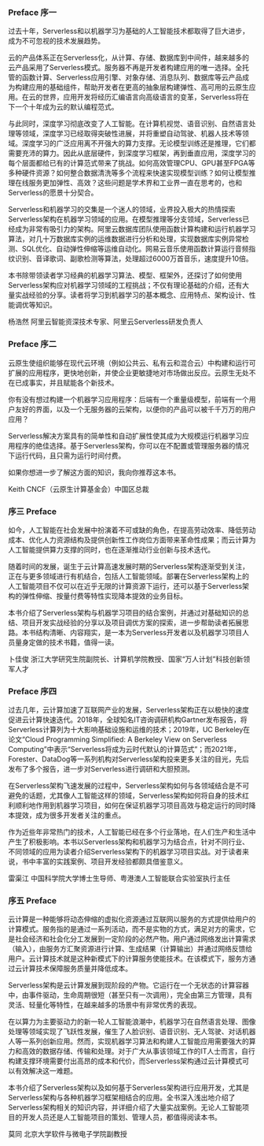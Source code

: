 ### Preface 序一
过去十年，Serverless和以机器学习为基础的人工智能技术都取得了巨大进步，成为不可忽视的技术发展趋势。

云的产品体系正在Serverless化，从计算、存储、数据库到中间件，越来越多的云产品采用了Serverless模式。服务器不再是开发者构建应用的唯一选择。全托管的函数计算、Serverless应用引擎、对象存储、消息队列、数据库等云产品成为构建应用的基础组件，帮助开发者在更高的抽象层构建弹性、高可用的云原生应用。在云的世界，应用开发将经历汇编语言向高级语言的变革，Serverless将在下一个十年成为云的默认编程范式。

与此同时，深度学习彻底改变了人工智能。在计算机视觉、语音识别、自然语言处理等领域，深度学习已经取得突破性进展，并将重塑自动驾驶、机器人技术等领域。深度学习的广泛应用离不开强大的算力支撑。无论模型训练还是推理，它们都需要充沛的算力。因此从底层硬件，到深度学习框架，再到垂直应用，深度学习的每个层面都给已有的计算范式带来了挑战。如何高效管理CPU、GPU甚至FPGA等多种硬件资源？如何整合数据清洗等多个流程来快速实现模型训练？如何让模型推理在线服务更加弹性、高效？这些问题是学术界和工业界一直在思考的，也和Serverless的愿景十分契合。

Serverless和机器学习的交集是一个迷人的领域，业界投入极大的热情探索Serverless架构在机器学习领域的应用。在模型推理等分支领域，Serverless已经成为非常有吸引力的架构。阿里云数据库团队使用函数计算构建和运行机器学习算法，对几十万数据库实例的运维数据进行分析和处理，实现数据库实例异常检测、SQL优化、自动弹性伸缩等运维自动化。网易云音乐使用函数计算运行音频指纹识别、音译歌词、副歌检测等算法，处理超过6000万首音乐，速度提升10倍。

本书除带领读者学习经典的机器学习算法、模型、框架外，还探讨了如何使用Serverless架构应对机器学习领域的工程挑战；不仅有理论基础的介绍，还有大量实战经验的分享。读者将学习到机器学习的基本概念、应用特点、架构设计、性能调优等知识。

杨浩然
阿里云智能资深技术专家、阿里云Serverless研发负责人

### Preface 序二
云原生使组织能够在现代云环境（例如公共云、私有云和混合云）中构建和运行可扩展的应用程序，更快地创新，并使企业更敏捷地对市场做出反应。云原生无处不在已成事实，并且赋能各个新技术。

你有没有想过构建一个机器学习应用程序：后端有一个重量级模型，前端有一个用户友好的界面，以及一个无服务器的云架构，以便你的产品可以被千千万万的用户应用？

Serverless解决方案具有的简单性和自动扩展性使其成为大规模运行机器学习应用程序的绝佳选择。基于Serverless架构，你可以在不配置或管理服务器的情况下运行代码，且只需为运行时间付费。

如果你想进一步了解这方面的知识，我向你推荐这本书。

Keith
CNCF（云原生计算基金会）中国区总裁

### 序三 Preface
如今，人工智能在社会发展中扮演着不可或缺的角色，在提高劳动效率、降低劳动成本、优化人力资源结构及提供创新性工作岗位方面带来革命性成果；而云计算为人工智能提供算力支撑的同时，也在逐渐推动行业创新与技术迭代。

随着时间的发展，诞生于云计算高速发展时期的Serverless架构逐渐受到关注，正在与更多领域进行有机结合，包括人工智能领域。部署在Serverless架构上的人工智能项目不仅可以在近乎无限的计算资源下运行，还可以基于Serverless架构的弹性伸缩、按量付费等特性实现降本提效的业务目标。

本书介绍了Serverless架构与机器学习项目的结合案例，并通过对基础知识的总结、项目开发实战经验的分享以及项目调优方案的探索，进一步帮助读者拓展思路。本书结构清晰、内容翔实，是一本为Serverless开发者以及机器学习项目人员量身定做的技术书籍，值得一读。

卜佳俊
浙江大学研究生院副院长、计算机学院教授、国家“万人计划”科技创新领军人才

### Preface 序四
过去几年，云计算加速了互联网产业的发展，Serverless架构正在以极快的速度促进云计算快速迭代。2018年，全球知名IT咨询调研机构Gartner发布报告，将Serverless计算列为十大影响基础设施和运维的技术；2019年，UC Berkeley在论文“Cloud Programming Simplified: A Berkeley View on Serverless Computing”中表示“Serverless将成为云时代默认的计算范式”；而2021年，Forester、DataDog等一系列机构对Serverless架构投来更多关注的目光，先后发布了多个报告，进一步对Serverless进行调研和大胆预测。

在Serverless架构飞速发展的过程中，Serverless架构如何与各领域结合是不可避免的话题，尤其像人工智能这样的领域，Serverless架构如何将自身的技术红利顺利地作用到机器学习项目，如何在保证机器学习项目高效与稳定运行的同时降本提效，成为很多开发者关注的重点。

作为近些年非常热门的技术，人工智能已经在多个行业落地，在人们生产和生活中产生了积极影响。本书以Serverless架构和机器学习为结合点，针对不同行业、不同领域的应用为读者介绍Serverless架构下的机器学习项目实战。对于读者来说，书中丰富的实践案例、项目开发经验都颇具借鉴意义。

雷渠江
中国科学院大学博士生导师、粤港澳人工智能联合实验室执行主任

### 序五 Preface
云计算是一种能够将动态伸缩的虚拟化资源通过互联网以服务的方式提供给用户的计算模式。服务指的是通过一系列活动，而不是实物的方式，满足对方的需求，它是社会经济和社会化分工发展到一定阶段的必然产物。用户通过网络发出计算需求（输入），由服务方汇聚资源进行计算、生成结果（计算输出）并通过网络反馈给用户。云计算技术就是这种新模式下的计算服务使能技术。在该模式下，服务方通过云计算技术保障服务质量并降低成本。

Serverless架构是云计算发展到现阶段的产物。它运行在一个无状态的计算容器中，由事件驱动，生命周期很短（甚至只有一次调用），完全由第三方管理，具有灵活、轻量化等特性，在越来越多的场景中有非常优秀的表现。

在以算力为主要驱动力的新一轮人工智能浪潮中，机器学习在自然语言处理、图像处理等领域实现了飞跃性发展，催生了人脸识别、语音识别、无人驾驶、对话机器人等一系列创新应用。然而，实现机器学习算法和构建人工智能应用需要强大的算力和高效的数据存储、传输和处理。对于广大从事该领域工作的IT人士而言，自行构建支撑环境需要付出高昂的成本和代价，而Serverless架构通过云计算模式可以有效解决这一难题。

本书介绍了Serverless架构以及如何基于Serverless架构进行应用开发，尤其是Serverless架构与各种机器学习框架相结合的应用。全书深入浅出地介绍了Serverless架构相关的知识内容，并详细介绍了大量实战案例。无论人工智能项目的开发人员还是人工智能项目的策划、管理人员，都值得阅读本书。

莫同
北京大学软件与微电子学院副教授 
